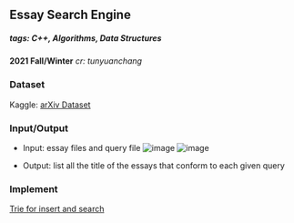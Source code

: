 ## Essay Search Engine
##### tags: C++, Algorithms, Data Structures

**2021 Fall/Winter**
*cr: tunyuanchang*

### Dataset
Kaggle: [arXiv Dataset](https://www.kaggle.com/datasets/Cornell-University/arxiv)

### Input/Output
- Input: essay files and query file
![image](https://user-images.githubusercontent.com/81228405/226245999-bc37d0e9-b46f-4fea-8648-ad3395e28d0b.png)
![image](https://user-images.githubusercontent.com/81228405/226246126-32c68db9-7550-4302-accf-ec03b423b91d.png)

- Output: list all the title of the essays that conform to each given query

### Implement
[Trie for insert and search](https://www.geeksforgeeks.org/trie-insert-and-search/)
